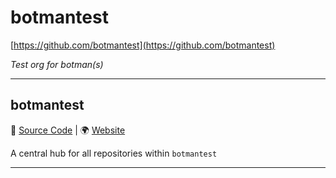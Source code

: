 # botmantest
[https://github.com/botmantest](https://github.com/botmantest)

_Test org for botman(s)_

---

## botmantest
🔗 [Source Code](https://github.com/botmantest/botmantest)  |  🌍 [Website](https://github.com/botmantest)

A central hub for all repositories within `botmantest`

---


